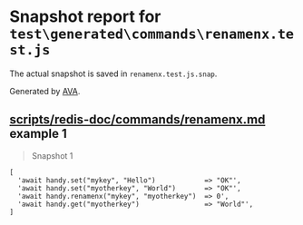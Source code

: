 # Snapshot report for `test\generated\commands\renamenx.test.js`

The actual snapshot is saved in `renamenx.test.js.snap`.

Generated by [AVA](https://ava.li).

## [scripts/redis-doc/commands/renamenx.md](../../../../scripts/redis-doc/commands/renamenx.md) example 1

> Snapshot 1

    [
      'await handy.set("mykey", "Hello")            => "OK"',
      'await handy.set("myotherkey", "World")       => "OK"',
      'await handy.renamenx("mykey", "myotherkey")  => 0',
      'await handy.get("myotherkey")                => "World"',
    ]

